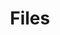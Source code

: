 ---
title: Files
parent: resources
order: 1
sitemap:
  priority: 1
  changefreq: 'weekly'

sections:

   - file: previousversions
     layout: text

---